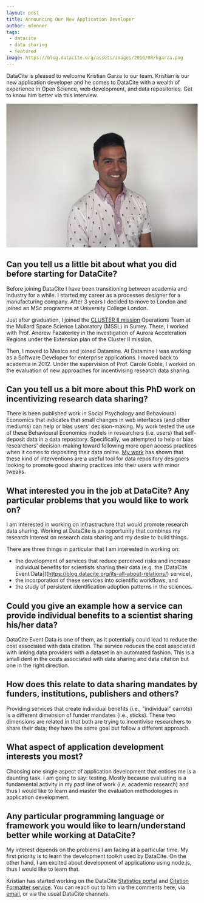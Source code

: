 ```yaml
---
layout: post
title: Announcing Our New Application Developer
author: mfenner
tags:
 - datacite
 - data sharing
 - featured
image: https://blog.datacite.org/assets/images/2016/08/kgarza.png
---
```


DataCite is pleased to welcome Kristian Garza to our team. Kristian is our new application developer and he comes to DataCite with a wealth of experience in Open Science, web development, and data repositories. Get to know him better via this interview.

![](/assets/images/2016/08/kgarza.png)

## Can you tell us a little bit about what you did before starting for DataCite?

Before joining DataCite I have been transitioning between academia and industry for a while. I started my career as a processes designer for a manufacturing company. After 3 years I decided to move to London and joined an MSc programme at University College London.

Just after graduation, I joined the [CLUSTER II mission](http://www.esa.int/Our_Activities/Operations/Cluster_II_operations) Operations Team at the Mullard Space Science Laboratory (MSSL) in Surrey. There, I worked with Prof. Andrew Fazakerley in the investigation of Aurora Acceleration Regions under the Extension plan of the Cluster II mission.

Then, I moved to Mexico and joined Datamine. At Datamine I was working as a Software Developer for enterprise applications. I moved back to academia in 2012. Under the supervision of Prof. Carole Goble, I worked on the evaluation of new approaches for incentivising research data sharing.

## Can you tell us a bit more about this PhD work on incentivizing research data sharing?

There is been published work in Social Psychology and Behavioural Economics that indicates that small changes in web interfaces (and other mediums) can help or bias users' decision-making. My work tested the use of these Behavioural Economics models in researchers (i.e. users) that self-deposit data in a data repository. Specifically, we attempted to help or bias researchers' decision-making toward following more open access practices when it comes to depositing their data online. [My work](http://dl.acm.org/citation.cfm?doid=2783446.2783605) has shown that these kind of interventions are a useful tool for data repository designers looking to promote good sharing practices into their users with minor tweaks.

## What interested you in the job at DataCite? Any particular problems that you would like to work on?

I am interested in working on infrastructure that would promote research data sharing. Working at DataCite is an opportunity that combines my research interest on research data sharing and my desire to build things.

There are three things in particular that I am interested in working on:

* the development of services that reduce perceived risks and increase individual benefits for scientists sharing their data (e.g. the [DataCite Event Data]((https://blog.datacite.org/its-all-about-relations/) service),
* the incorporation of these services into scientific workflows, and
* the study of persistent identification adoption patterns in the sciences.

## Could you give an example how a service can provide individual benefits to a scientist sharing his/her data?

DataCite Event Data is one of them, as it potentially could lead to reduce the cost associated with data citation. The service reduces the cost associated with linking data providers with a dataset in an automated fashion. This is a small dent in the costs associated with data sharing and data citation but one in the right direction.

## How does this relate to data sharing mandates by funders, institutions, publishers and others?

Providing services that create individual benefits (i.e., "individual" carrots) is a different dimension of funder mandates (i.e., sticks). These two dimensions are related in that both are trying to incentivise researchers to share their data; they have the same goal but follow a different approach.

## What aspect of application development interests you most?

Choosing one single aspect of application development that entices me is a daunting task. I am going to say: testing. Mostly because evaluating is a fundamental activity in my past line of work (i.e. academic research) and thus I would like to learn and master the evaluation methodologies in application development.

## Any particular programming language or framework you would like to learn/understand better while working at DataCite?

My interest depends on the problems I am  facing at a particular time. My first priority is to learn the development toolkit used by DataCite. On the other hand, I am excited about development of applications using node.js, thus I would like to learn that.

Kristian has started working on the DataCite [Statistics portal](https://www.datacite.org/stats.html) and [Citation Formatter service](https://www.datacite.org/citation.html). You can reach out to him via the comments here, via [email](mailto:kgarza@datacite.org), or via the usual DataCite channels.
